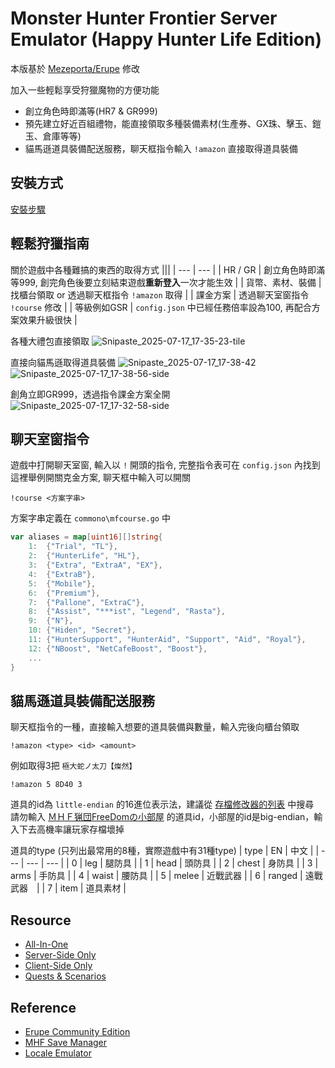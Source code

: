 # Monster Hunter Frontier Server Emulator (Happy Hunter Life Edition)

本版基於 [Mezeporta/Erupe](https://github.com/Mezeporta/Erupe) 修改  

加入一些輕鬆享受狩獵魔物的方便功能
- 創立角色時即滿等(HR7 & GR999)
- 預先建立好近百組禮物，能直接領取多種裝備素材(生產券、GX珠、擊玉、鎧玉、倉庫等等)
- 貓馬遜道具裝備配送服務，聊天框指令輸入 `!amazon` 直接取得道具裝備

## 安裝方式
[安裝步驟](https://github.com/Misora000/Erupe-HHL/blob/main/setup.md)

## 輕鬆狩獵指南
關於遊戲中各種難搞的東西的取得方式
|||
| --- | --- |
| HR / GR | 創立角色時即滿等999, 創完角色後要立刻結束遊戲**重新登入**一次才能生效 |
| 貨幣、素材、裝備 | 找櫃台領取 or 透過聊天框指令 `!amazon` 取得  |
| 課金方案 | 透過聊天室窗指令 `!course` 修改 |
| 等級例如GSR | `config.json` 中已經任務倍率設為100, 再配合方案效果升級很快 |

各種大禮包直接領取
![Snipaste_2025-07-17_17-35-23-tile](https://github.com/user-attachments/assets/12b9624a-facd-4c3d-b51d-dda4e4881574)

直接向貓馬遜取得道具裝備
![Snipaste_2025-07-17_17-38-42](https://github.com/user-attachments/assets/9aed8669-bc01-49ea-803b-ddcbf39c971f)
![Snipaste_2025-07-17_17-38-56-side](https://github.com/user-attachments/assets/49c673f6-ed1c-4165-8d36-5ddf2b6b05f9)

創角立即GR999，透過指令課金方案全開
![Snipaste_2025-07-17_17-32-58-side](https://github.com/user-attachments/assets/47e4fb54-d03f-4920-91a2-d63e6144097f)


## 聊天室窗指令

遊戲中打開聊天室窗, 輸入以 `!` 開頭的指令, 完整指令表可在 `config.json` 內找到  
這裡舉例開關克金方案, 聊天框中輸入可以開關
```
!course <方案字串>
```
方案字串定義在 `commono\mfcourse.go` 中
```go
var aliases = map[uint16][]string{
	1:  {"Trial", "TL"},
	2:  {"HunterLife", "HL"},
	3:  {"Extra", "ExtraA", "EX"},
	4:  {"ExtraB"},
	5:  {"Mobile"},
	6:  {"Premium"},
	7:  {"Pallone", "ExtraC"},
	8:  {"Assist", "***ist", "Legend", "Rasta"},
	9:  {"N"},
	10: {"Hiden", "Secret"},
	11: {"HunterSupport", "HunterAid", "Support", "Aid", "Royal"},
	12: {"NBoost", "NetCafeBoost", "Boost"},
	...
}
```

## 貓馬遜道具裝備配送服務

聊天框指令的一種，直接輸入想要的道具裝備與數量，輸入完後向櫃台領取  
```
!amazon <type> <id> <amount>
```
例如取得3把 `極大蛇ノ太刀【燦然】`
```
!amazon 5 8D40 3
```
道具的id為 `little-endian` 的16進位表示法，建議從 [存檔修改器的列表](https://github.com/Chakratos/mhf-save-manager/blob/master/app/I18N/ja_JP/Items.php) 中搜尋  
請勿輸入 [ＭＨＦ猟団FreeDomの小部屋](https://mhwiki.axibug.com/MHF_XiaoWu9.0CN/) 的道具id，小部屋的id是big-endian，輸入下去高機率讓玩家存檔壞掉  

道具的type (只列出最常用的8種，實際遊戲中有31種type)
| type | EN | 中文 |
| --- | --- | --- |
| 0 | leg | 腿防具 |
| 1 | head | 頭防具 |
| 2 | chest | 身防具 |
| 3 | arms | 手防具 |
| 4 | waist | 腰防具 |
| 5 | melee | 近戰武器 |
| 6 | ranged | 遠戰武器　|
| 7 | item | 道具素材 |


## Resource
- [All-In-One](https://drive.google.com/drive/folders/1wnB8ohEHFQ-TM_Cgtkzmv_wsa66Q32tJ?usp=sharing)
- [Server-Side Only](https://github.com/Misora000/Erupe-HHL/releases/download/v0.1.0/Erupe-HHL_v0.1.0-win-amd64.7z)
- [Client-Side Only](https://drive.google.com/file/d/148wXH_j84afJVGWnIPuQHiSceqlJgCXP/view)
- [Quests & Scenarios](https://files.catbox.moe/xf0l7w.7z)

## Reference
- [Erupe Community Edition](https://github.com/Mezeporta/Erupe)
- [MHF Save Manager](https://github.com/Chakratos/mhf-save-manager)
- [Locale Emulator](https://github.com/xupefei/Locale-Emulator)

